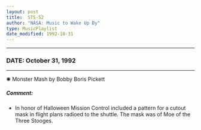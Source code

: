```yaml
---
layout: post
title:  STS-52
author: "NASA: Music to Wake Up By"
type: MusicPlaylist
date_modified: 1992-10-31
---
```


----
### DATE: October 31, 1992
----
✺ Monster Mash by Bobby Boris Pickett

##### Comment:
* In honor of Halloween Mission Control included a pattern  for a cutout mask in flight plans radioed to the shuttle. The mask was of  Moe of the Three Stooges.
